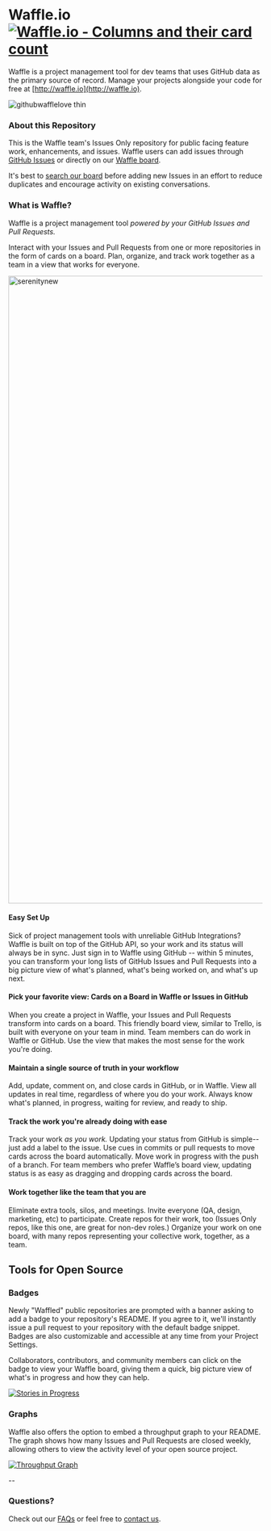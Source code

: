 Waffle.io  [![Waffle.io - Columns and their card count](https://badge.waffle.io/waffleio/waffle.io.svg?columns=all)](http://waffle.io/waffleio/waffle.io)
=========
Waffle is a project management tool for dev teams that uses GitHub data as the primary source of record. Manage your projects alongside your code for free at [http://waffle.io](http://waffle.io).

![githubwafflelove thin](https://cloud.githubusercontent.com/assets/100216/9208980/322e1b52-4042-11e5-88d6-d29bf077503b.png)


### About this Repository

This is the Waffle team's Issues Only repository for public facing feature work, enhancements, and issues. Waffle users can add issues through [GitHub Issues](https://github.com/waffleio/waffle.io/issues/new) or directly on our [Waffle board](http://waffle.io/waffleio/waffle.io).

It's best to [search our board](https://waffle.io/waffleio/waffle.io?search=customer%20requested) before adding new Issues in an effort to reduce duplicates and encourage activity on existing conversations.

### What is Waffle? 

Waffle is a project management tool *powered by your GitHub Issues and Pull Requests.*

Interact with your Issues and Pull Requests from one or more repositories in the form of cards on a board. Plan, organize, and track work together as a team in a view that works for everyone.

<img width="1243" alt="serenitynew" src="https://cloud.githubusercontent.com/assets/4775572/22411593/ca2d2444-e662-11e6-91fb-aaf8017a71c1.png">

#### Easy Set Up

Sick of project management tools with unreliable GitHub Integrations? Waffle is built on top of the GitHub API, so your work and its status will always be in sync. Just sign in to Waffle using GitHub -- within 5 minutes, you can transform your long lists of GitHub Issues and Pull Requests into a big picture view of what's planned, what's being worked on, and what's up next. 

#### Pick your favorite view: Cards on a Board in Waffle or Issues in GitHub

When you create a project in Waffle, your Issues and Pull Requests transform into cards on a board. This friendly board view, similar to Trello, is built with everyone on your team in mind. Team members can do work in Waffle or GitHub. Use the view that makes the most sense for the work you're doing. 

#### Maintain a single source of truth in your workflow

Add, update, comment on, and close cards in GitHub, or in Waffle. View all updates in real time, regardless of where you do your work. Always know  what's planned, in progress, waiting for review, and ready to ship.

#### Track the work you're already doing with ease

Track your work *as you work.* Updating your status from GitHub is simple-- just add a label to the issue. Use cues in commits or pull requests to move cards across the board automatically. Move work in progress with the push of a branch. For team members who prefer Waffle’s board view, updating status is as easy as dragging and dropping cards across the board.

#### Work together like the team that you are

Eliminate extra tools, silos, and meetings. Invite everyone (QA, design, marketing, etc) to participate. Create repos for their work, too (Issues Only repos, like this one, are great for non-dev roles.) Organize your work on one board, with many repos representing your collective work, together, as a team.


## Tools for Open Source

### Badges

Newly "Waffled" public repositories are prompted with a banner asking to add a badge to your repository's README. If you agree to it, we'll instantly issue a pull request to your repository with the default badge snippet. Badges are also customizable and accessible at any time from your Project Settings.

Collaborators, contributors, and community members can click on the badge to view your Waffle board, giving them a quick, big picture view of what's in progress and how they can help.

[![Stories in Progress](https://badge.waffle.io/waffleio/waffle.io.svg?label=waffle%3Ain%20progress&title=In%20Progress)](http://waffle.io/waffleio/waffle.io)

### Graphs

Waffle also offers the option to embed a throughput graph to your README. The graph shows how many Issues and Pull Requests are closed weekly, allowing others to view the activity level of your open source project.

[![Throughput Graph](http://graphs.waffle.io/waffleio/waffle.io/throughput.svg)](https://waffle.io/waffleio/waffle.io/metrics)

--
### Questions?

Check out our [FAQs](https://help.waffle.io) or feel free to [contact us](mailto:support@waffle.io).
